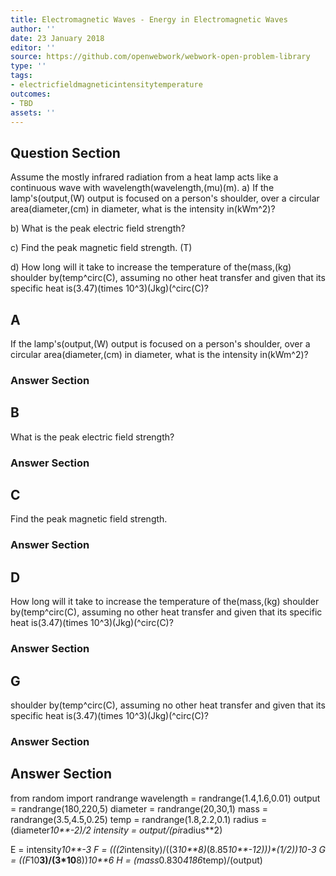 ```yaml
---
title: Electromagnetic Waves - Energy in Electromagnetic Waves
author: ''
date: 23 January 2018
editor: ''
source: https://github.com/openwebwork/webwork-open-problem-library
type: ''
tags:
- electricfieldmagneticintensitytemperature
outcomes:
- TBD
assets: ''
---
```


## Question Section 

Assume the mostly infrared radiation from a heat lamp acts like a continuous wave with wavelength(wavelength,(mu)(m).
a) If the lamp's(output,(W) output is focused on a person's shoulder, over a circular area(diameter,(cm) in diameter, what is the intensity in(kWm^2)?
 
b) What is the peak electric field strength?
 
c) Find the peak magnetic field strength.
(T)
 
d) How long will it take to increase the temperature of the(mass,(kg) shoulder by(temp^circ(C), assuming no other heat transfer and given that its specific heat is(3.47)(times 10^3)(Jkg)(^circ(C)?

## A
If the lamp's(output,(W) output is focused on a person's shoulder, over a circular area(diameter,(cm) in diameter, what is the intensity in(kWm^2)?
### Answer Section
## B
What is the peak electric field strength?
### Answer Section
## C
Find the peak magnetic field strength.
### Answer Section
## D
How long will it take to increase the temperature of the(mass,(kg) shoulder by(temp^circ(C), assuming no other heat transfer and given that its specific heat is(3.47)(times 10^3)(Jkg)(^circ(C)?
### Answer Section
## G
shoulder by(temp^circ(C), assuming no other heat transfer and given that its specific heat is(3.47)(times 10^3)(Jkg)(^circ(C)?
### Answer Section


## Answer Section

from random import randrange
wavelength = randrange(1.4,1.6,0.01)
output = randrange(180,220,5)
diameter = randrange(20,30,1)
mass = randrange(3.5,4.5,0.25)
temp = randrange(1.8,2.2,0.1)
radius = (diameter*10**-2)/2
intensity = output/(pi*radius**2)

E = intensity*10**-3
F = (((2*intensity)/((3*10**8)*(8.85*10**-12)))**(1/2))*10**-3
G = ((F*10**3)/(3*10**8))*10**6
H = (mass*0.830*4186*temp)/(output)